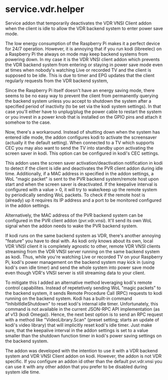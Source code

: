 # service.vdr.helper

Service addon that temporarily deactivates the VDR VNSI Client addon when the client is idle to allow the VDR backend system to enter power save mode.

The low energy consumption of the Raspberry Pi makes it a perfect device for 24/7 operation. However, it is annoying that if you run kodi (libreelec) on a Raspberry Pi the always on mode may keep backend systems from powering down. In my case it is the VDR VNSI client addon which prevents the VDR backend system from entering or staying in power save mode even at times when nobody's watching Live or recorded TV and the client is supposed to be idle. This is due to timer and EPG updates that the client regularly requests from the VDR backend system,

Since the Raspberry Pi itself doesn't have an energy saving mode, there seems to be no easy way to prevent the client from permanently querying the backend system unless you accept to shutdown the system after a specified period of inactivity (to be set via the kodi system settings). In that case you'll either have to unplug/plug the power cable to restart the system or you invest in a power knob that is installed on the GPIO pins and attach it somehow to the case.

Now, there's a workaround. Instead of shutting down when the system has entered idle mode, the addon configures kodi to activate the screensaver (actually it the default setting). When connected to a TV which supports CEC you may also want to send the TV into standby upon activating the screen saver in kodi. This option can be configured in kodi's CEC settings.

This addon uses the screen saver activation/deactivation notification in kodi to detect if the client is idle and deactivates the PVR client addon during idle time. Additionally, if a MAC address in specified in the addon settings, a WoL "magic packet" is sent to the PVR backend system/remote host upon start and when the screen saver is deactivated. If the keepalive interval is configured with a value > 0, it will try to wake/keep up the remote system by periodically sending WoL packets. To check if the remote host is (already) up it requires its IP address and a port to be monitored configured in the addon settings.

Alternatively, the MAC address of the PVR backend system can be configured in the PVR client addon (pvr.vdr.vnsi). It'll send its own WoL signal when the addon needs to wake the PVR backend system.

If kodi runs on the same backend system as VDR, there's another annoying "feature" you have to deal with. As kodi only knows about its own, local VDR VNSI client it is completely agnostic to other, remote VDR VNSI clients streaming from the VDR VNSI server running on the same backend system as kodi. Thus, while you're watching Live or recorded TV on your Raspberry Pi, kodi's power management on the backend system may kick in (using kodi's own idle timer) and send the whole system into power save mode even though VDR's VNSI server is still streaming data to your client.

To mitigate this I added an alternative method leveraging kodi's remote control capabilites. Instead of repetetively sending WoL "magic packets" to the backend system, it sends Remote Procedure Call (RPC) requests to kodi running on the backend system. Kodi has a built-in command "InhibitIdleShutdown" to reset kodi's internal idle timer. Unfortunately, this command is not available in the current JSON-RPC API implementation (as af v13 (kodi Omega)). Hence, the next best option is to send an RPC request with a method like "VideoLibrary.Scan" (preset setting; starts an update of kodi's video library) that will implicitly reset kodi's idle timer. Just make sure, that the keepalive interval in the addon settings is set to a value smaller than the shutdown function timer in kodi's power saving settings on the backend system.

The addon was developed with the intention to use it with a VDR backend system and VDR VNSI Client addon on kodi. However, the addon is not VDR specific. If you configure an addon id other than the default pvr.vdr.vnsi you can use it with any other addon that you prefer to be disabled during system idle time.
